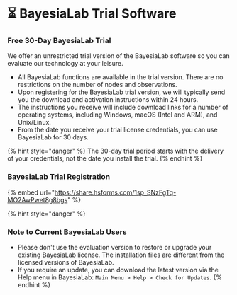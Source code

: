 # ⏳ BayesiaLab Trial Software

### Free 30-Day BayesiaLab Trial <a href="#h3_1775012741" id="h3_1775012741"></a>

We offer an unrestricted trial version of the BayesiaLab software so you can evaluate our technology at your leisure.

* All BayesiaLab functions are available in the trial version. There are no restrictions on the number of nodes and observations.
* Upon registering for the BayesiaLab trial version, we will typically send you the download and activation instructions within 24 hours.
* The instructions you receive will include download links for a number of operating systems, including Windows, macOS (Intel and ARM), and Unix/Linux.
* From the date you receive your trial license credentials, you can use BayesiaLab for 30 days.

{% hint style="danger" %}
The 30-day trial period starts with the delivery of your credentials, not the date you install the trial.
{% endhint %}

### BayesiaLab Trial Registration

{% embed url="https://share.hsforms.com/1sp_SNzFgTq-MO2AwPwet8g8bgs" %}

{% hint style="danger" %}
### Note to Current BayesiaLab Users <a href="#h3_638084349" id="h3_638084349"></a>

* Please don't use the evaluation version to restore or upgrade your existing BayesiaLab license. The installation files are different from the licensed versions of BayesiaLab.
* If you require an update, you can download the latest version via the Help menu in BayesiaLab: `Main Menu > Help > Check for Updates`.
{% endhint %}
